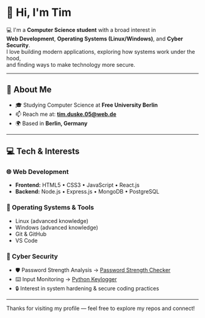 # 👋 Hi, I'm Tim  

💻 I'm a **Computer Science student** with a broad interest in  
**Web Development**, **Operating Systems (Linux/Windows)**, and **Cyber Security**.  
I love building modern applications, exploring how systems work under the hood,  
and finding ways to make technology more secure.  

---

## 🌱 About Me  
- 🎓 Studying Computer Science at **Free University Berlin**   
- 📫 Reach me at: **tim.duske.05@web.de**  
- 🌍 Based in **Berlin, Germany**  

---

## 💻 Tech & Interests  

### 🌐 Web Development  
- **Frontend:** HTML5 • CSS3 • JavaScript • React.js  
- **Backend:** Node.js • Express.js • MongoDB • PostgreSQL  

### 🐧 Operating Systems & Tools  
- Linux (advanced knowledge)
- Windows  (advanced knowledge)
- Git & GitHub  
- VS Code  

### 🔐 Cyber Security  
- 🛡️ Password Strength Analysis → [Password Strength Checker](#)  
- ⌨️ Input Monitoring → [Python Keylogger](#)  
- 🔒 Interest in system hardening & secure coding practices  

---

Thanks for visiting my profile — feel free to explore my repos and connect!
